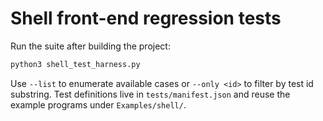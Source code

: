 # Shell front-end regression tests

Run the suite after building the project:

```sh
python3 shell_test_harness.py
```

Use `--list` to enumerate available cases or `--only <id>` to filter by test id
substring. Test definitions live in `tests/manifest.json` and reuse the example
programs under `Examples/shell/`.
